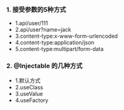 ### 1. 接受参数的5种方式

- 1.api/user/111
- 2.api/user?name=jack
- 3.content-type:x-www-form-urlencoded
- 4.content-type:application/json
- 5.content-type:multipart/form-data

### 2. @Injectable 的几种方式

- 1.默认方式
- 2.useClass
- 3.useValue
- 4.useFactory
